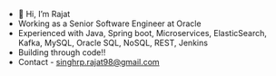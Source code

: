- 👋 Hi, I’m Rajat
- Working as a Senior Software Engineer at Oracle
- Experienced with Java, Spring boot, Microservices, ElasticSearch, Kafka, MySQL, Oracle SQL, NoSQL, REST, Jenkins
- Building through code!!
- Contact - singhrp.rajat98@gmail.com
